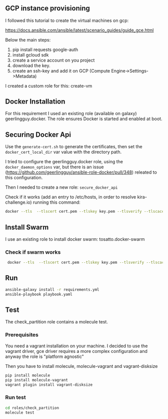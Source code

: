 #


## GCP instance provisioning

I followed this tutorial to create the virtual machines on gcp:

https://docs.ansible.com/ansible/latest/scenario_guides/guide_gce.html

Below the main steps:

1. pip install requests google-auth
2. install gcloud sdk
3. create a service account on you project
4. download the key.
5. create an ssh-key and add it on GCP (Compute Engine->Settings->Metadata)

I created a custom role for this: create-vm

## Docker Installation

For this requirement I used an existing role (available on galaxy) geerlingguy.docker. The role ensures Docker is started and enabled at boot. 

## Securing Docker Api

Use the `generate-cert.sh` to generate the certificates, then set the `docker_cert_local_dir` var value with the directory path.

I tried to configure the geerlingguy.docker role, using the `docker_daemon_options` var, but there is an issue (https://github.com/geerlingguy/ansible-role-docker/pull/348) releated to this configuration.

Then I needed to create a new role: `secure_docker_api` 

Check if it works (add an entry to /etc/hosts, in order to resolve kira-challenge.io) running this command:

```bash
docker --tls  --tlscert cert.pem --tlskey key.pem --tlsverify --tlscacert ca.pem  --host=tcp://kira-challenge.io:2376 info 

```

## Install Swarm

I use an existing role to install docker swarm: tosatto.docker-swarm


### Check if swarm works 
```bash
 docker --tls  --tlscert cert.pem --tlskey key.pem --tlsverify --tlscacert ca.pem  --host=tcp://kira-challenge.io:2376 service create --replicas 3 -p 80:80 --name nginx nginx
```
## Run 

```bash
ansible-galaxy install -r requirements.yml
ansible-playbook playbook.yaml
```

## Test

The check_partition role contains a molecule test. 

### Prerequisites

You need a vagrant installation on your machine. I decided to use the vagrant driver, gce driver requires a more complex configuration and anyway the role is "platform agnostic"

Then you have to install molecule, molecule-vagrant and vagrant-disksize

```bash
pip install molecule
pip install molecule-vagrant
vagrant plugin install vagrant-disksize
```

### Run test

```bash
cd roles/check_partition
molecule test
```


